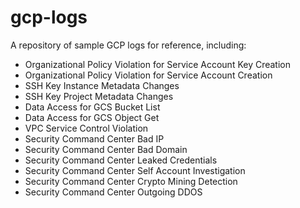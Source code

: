 # gcp-logs
A repository of sample GCP logs for reference, including:

- Organizational Policy Violation for Service Account Key Creation
- Organizational Policy Violation for Service Account Creation
- SSH Key Instance Metadata Changes
- SSH Key Project Metadata Changes
- Data Access for GCS Bucket List
- Data Access for GCS Object Get
- VPC Service Control Violation 
- Security Command Center Bad IP
- Security Command Center Bad Domain
- Security Command Center Leaked Credentials
- Security Command Center Self Account Investigation
- Security Command Center Crypto Mining Detection
- Security Command Center Outgoing DDOS
